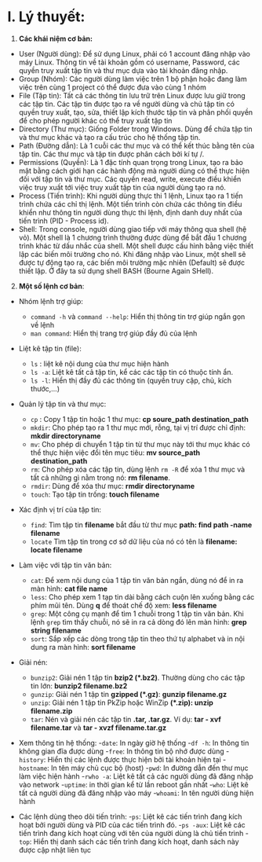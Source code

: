 # I. Lý thuyết:
1. **Các khái niệm cơ bản:**
- User (Người dùng): Để sử dụng Linux, phải có 1 account đăng nhập vào máy Linux. Thông tin về tài khoản gồm có username, Password, các quyền truy xuất tập tin và thư mục dựa vào tài khoản đăng nhập.
- Group (Nhóm): Các người dùng làm việc trên 1 bộ phận hoặc đang làm việc trên cùng 1 project có thể được đưa vào cùng 1 nhóm
- File (Tập tin): Tất cả các thông tin lưu trữ trên Linux được lưu giữ trong các tập tin. Các tập tin được tạo ra về người dùng và chủ tập tin có quyền truy xuất, tạo, sửa, thiết lập kích thước tập tin và phân phối quyền để cho phép người khác có thể truy xuất tập tin
- Directory (Thư mục): Giống Folder trong Windows. Dùng để chứa tập tin và thư mục khác và tạo ra cấu trúc cho hệ thống tập tin.
- Path (Đường dẫn): Là 1 cuỗi các thư mục và có thể kết thúc bằng tên của tập tin. Các thư mục và tập tin được phân cách bởi kí tự /. 
- Permissions (Quyền): Là 1 đặc tính quan trọng trong Linux, tạo ra bảo mật bằng cách giới hạn các hành động mà người dùng có thể thực hiện đối với tập tin và thư mục. Các quyền read, write, execute điều khiển việc truy xuất tới việc truy xuất tập tin của người dùng tạo ra nó. 
- Process (Tiến trình): Khi người dùng thực thi 1 lệnh, Linux tạo ra 1 tiến trình chứa các chỉ thị lệnh. Một tiến trình còn chứa các thông tin điều khiển như thông tin người dùng thực thi lệnh, định danh duy nhất của tiến trình (PID - Process id). 
- Shell: Trong console, người dùng giao tiếp với máy thông qua shell (hệ vỏ). Một shell là 1 chương trình thường được dùng để bắt đầu 1 chương trình khác từ dấu nhắc của shell. Một shell được cấu hình bằng việc thiết lập các biến môi trường cho nó. Khi đăng nhập vào Linux, một shell sẽ được tự động tạo ra, các biến môi trường mặc nhiên (Default) sẽ được thiết lập. Ở đây ta sử dụng shell BASH (Bourne Again SHell).

2. **Một số lệnh cơ bản**:

- Nhóm lệnh trợ giúp: 
  - `command -h` và `command --help`: Hiển thị thông tin trợ giúp ngắn gọn về lệnh
  - `man command`: Hiển thị trang trợ giúp đầy đủ của lệnh

- Liệt kê tập tin (file): 
  - `ls` : liệt kê nội dung của thư mục hiện hành
  - `ls -a`: Liệt kê tất cả tập tin, kể các các tập tin có thuộc tính ẩn.
  - `ls -l`: Hiển thị đầy đủ các thông tin (quyền truy cập, chủ, kích thước,...)

- Quản lý tập tin và thư mục: 
  - `cp` : Copy 1 tập tin hoặc 1 thư mục: **cp soure_path destination_path**
  - `mkdir`: Cho phép tạo ra 1 thư mục mới, rỗng, tại vị trí được chỉ định: **mkdir directoryname**
  - `mv`: Cho phép di chuyển 1 tập tin từ thư mục này tới thư mục khác có thể thực hiện việc đổi tên mục tiêu: **mv source_path destination_path**
  - `rm`: Cho phép xóa các tập tin, dùng lệnh `rm -R` để xóa 1 thư mục và tất cả những gì nằm trong nó: **rm filename**.
  - `rmdir`: Dùng để xóa thư mục: **rmdir directoryname**
  - `touch`: Tạo tập tin trống: **touch filename**

- Xác định vị trí của tập tin:
  - `find`: Tìm tập tin **filename** bắt đầu từ thư mục **path: find path -name filename**
  - `locate` Tìm tập tin trong cơ sở dữ liệu của nó có tên là **filename: locate filename**

- Làm việc với tập tin văn bản: 
  - `cat`: Để xem nội dung của 1 tập tin văn bản ngắn, dùng nó để in ra màn hình: **cat file name**
  - `less`: Cho phép xem 1 tạp tin dài bằng cách cuộn lên xuống bằng các phím mũi tên. Dùng **q** để thoát chế độ xem: **less filename**
  - `grep`: Một công cụ mạnh để tìm 1 chuỗi trong 1 tập tin văn bản. Khi lệnh `grep` tìm thấy chuỗi, nó sẽ in ra cả dòng đó lên màn hình: **grep string filename**
  - `sort`: Sắp xếp các dòng trong tập tin theo thứ tự alphabet và in nội dung ra màn hình: **sort filename**

- Giải nén:
  - `bunzip2`: Giải nén 1 tập tin **bzip2 (*.bz2)**. Thường dùng cho các tập tin lớn: **bunzip2 filename.bz2**
  - `gunzip`: Giải nén 1 tập tin **gzipped (*.gz)**: **gunzip filename.gz**
  - `unzip`: Giải nén 1 tập tin PkZip hoặc WinZip **(*.zip): unzip filename.zip**
  - `tar`: Nén và giải nén các tập tin **.tar, .tar.gz**. Ví dụ: **tar - xvf filename.tar** và **tar - xvzf filename.tar.gz**

- Xem thông tin hệ thống:
  -`date`: In ngày giờ hệ thống
  -`df -h`: In thông tin không gian đĩa được dùng
  -`free`: In thông tin bộ nhớ được dùng
  -`history`: Hiển thị các lệnh được thực hiện bởi tài khoản hiện tại
  -`hostname`: In tên máy chủ cục bộ (host)
  -`pwd`: In đường dẫn đến thư mục làm việc hiện hành
  -`rwho -a`: Liệt kê tất cả các người dùng đã đăng nhập vào network
  -`uptime`: in thời gian kể từ lần reboot gần nhất
  -`who`: Liệt kê tất cả người dùng đã đăng nhập vào máy
  -`whoami`: In tên người dùng hiện hành

- Các lệnh dùng theo dõi tiến trình: 
  -`ps`: Liệt kê các tiến trình đang kích hoạt bởi người dùng và PID của các tiến trình đó.
  -`ps -aux`: Liệt kê các tiến trình đang kích hoạt cùng với tên của người dùng là chủ tiến trình
  -`top`: Hiển thị danh sách các tiến trình đang kích hoạt, danh sách này được cập nhật liên tục
  